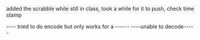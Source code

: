 added the scrabble while still in class, took a while for it to push, check time stamp

---- tried to do encode but only works for a ------
----unable to decode-----
